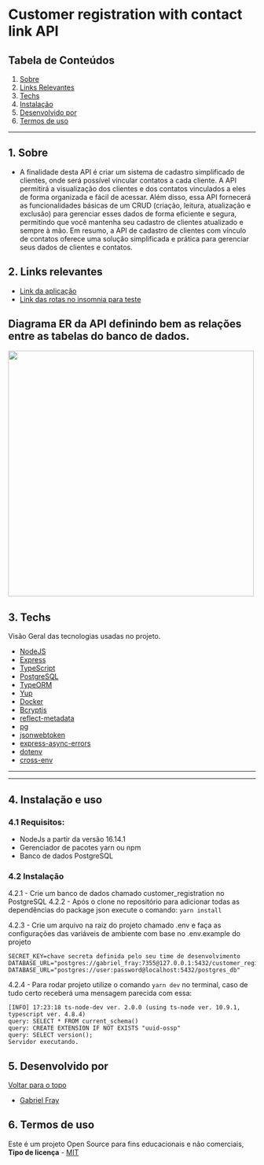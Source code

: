
# Customer registration with contact link API

## Tabela de Conteúdos

1. [Sobre](#sobre)
2. [Links Relevantes](#links)
3. [Techs](#techs)
4. [Instalação](#install)
5. [Desenvolvido por](#devs)
6. [Termos de uso](#terms)


---

<a name="sobre"></a>

## 1. Sobre

- A finalidade desta API é criar um sistema de cadastro simplificado de clientes, onde será possível vincular contatos a cada cliente. A API permitirá a visualização dos clientes e dos contatos vinculados a eles de forma organizada e fácil de acessar. Além disso, essa API fornecerá as funcionalidades básicas de um CRUD (criação, leitura, atualização e exclusão) para gerenciar esses dados de forma eficiente e segura, permitindo que você mantenha seu cadastro de clientes atualizado e sempre à mão. Em resumo, a API de cadastro de clientes com vínculo de contatos oferece uma solução simplificada e prática para gerenciar seus dados de clientes e contatos.

<a name="links"></a>

## 2. Links relevantes

- <a name="deploy-da-aplicação" href ="https://customer-registration-api.onrender.com" target="_blank">Link da aplicação</a>
- <a name="google-drive-link" href ="https://drive.google.com/drive/folders/1UKmzh-JDAgtpFENhQl69JBob7FHVsBpG?usp=share_link" target="_blank">Link das rotas no insomnia para teste</a>

## Diagrama ER da API definindo bem as relações entre as tabelas do banco de dados.

<img height="500" align="center" src="https://i.imgur.com/abEspg6.png"></img>

<a align="left" name="techs"></a>

## 3. Techs

Visão Geral das tecnologias usadas no projeto.

- [NodeJS](https://nodejs.org/en/)
- [Express](https://expressjs.com/pt-br/)
- [TypeScript](https://www.typescriptlang.org/)
- [PostgreSQL](https://www.postgresql.org/)
- [TypeORM](https://typeorm.io/)
- [Yup](https://www.npmjs.com/package/yup)
- [Docker](https://docs.docker.com)
- [Bcryptjs](https://www.npmjs.com/package/bcryptjs)
- [reflect-metadata](https://github.com/rbuckton/reflect-metadata)
- [pg](https://www.postgresql.org/docs/)
- [jsonwebtoken](https://www.npmjs.com/package/jsonwebtoken)
- [express-async-errors](https://expressjs.com/pt-br/)
- [dotenv](https://www.npmjs.com/package/dotenv)
- [cross-env](https://www.npmjs.com/package/cross-env)

---
<a align="left" name="techs"></a>

---
<a name="install"></a>

## 4. Instalação e uso

### 4.1 Requisitos:
- NodeJs a partir da versão 16.14.1
- Gerenciador de pacotes yarn ou npm
- Banco de dados PostgreSQL

### 4.2 Instalação
4.2.1 - Crie um banco de dados chamado customer_registration no PostgreSQL
4.2.2 - Após o clone no repositório para adicionar todas as dependências do package json execute o comando: 
`yarn install` 

4.2.3 - Crie um arquivo na raiz do projeto chamado .env e faça as configurações das variáveis de ambiente com base no .env.example do projeto
```
SECRET_KEY=chave secreta definida pelo seu time de desenvolvimento
DATABASE_URL="postgres://gabriel_fray:7355@127.0.0.1:5432/customer_registration"
DATABASE_URL="postgres://user:password@localhost:5432/postgres_db"  
```
4.2.4 - Para rodar projeto utilize o comando `yarn dev` no terminal, caso de tudo certo receberá uma mensagem parecida com essa:

```
[INFO] 17:23:18 ts-node-dev ver. 2.0.0 (using ts-node ver. 10.9.1, typescript ver. 4.8.4)
query: SELECT * FROM current_schema()
query: CREATE EXTENSION IF NOT EXISTS "uuid-ossp"
query: SELECT version();
Servidor executando.
```

<a name="devs"></a>

## 5. Desenvolvido por


[ Voltar para o topo ](#tabela-de-conteúdos)

- <a name="Gabriel-fray" href="https://www.linkedin.com/in/gabrielfray/" target="_blank">Gabriel Fray</a>

<a name="terms"></a>

## 6. Termos de uso

Este é um projeto Open Source para fins educacionais e não comerciais, **Tipo de licença** - <a name="mit" href="https://opensource.org/licenses/MIT" target="_blank">MIT</a>
